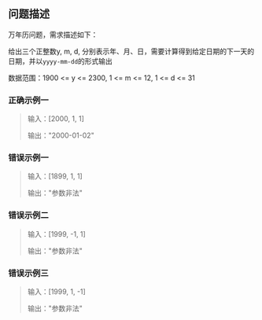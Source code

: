 ## **问题描述**

万年历问题，需求描述如下：

给出三个正整数y, m, d, 分别表示年、月、日，需要计算得到给定日期的下一天的日期，并以`yyyy-mm-dd`的形式输出

数据范围：1900 <= y <= 2300, 1 <= m <= 12, 1 <= d <= 31

### **正确示例一**

> 输入：[2000, 1, 1]
>
> 输出："2000-01-02"

### **错误示例一**

> 输入：[1899, 1, 1]
>
> 输出："参数非法"

### **错误示例二**

> 输入：[1999, -1, 1]
>
> 输出："参数非法"

### **错误示例三**

> 输入：[1999, 1, -1]
>
> 输出："参数非法"